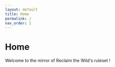 ```yaml
---
layout: default
title: Home
permalink: /
nav_order: 1
---
```


# Home

Welcome to the mirror of Reclaim the Wild's ruleset !